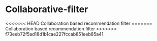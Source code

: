 <h1>Collaborative-filter</h1>
<<<<<<< HEAD
Collaboration based recommendation filter
=======
Collaboration based recommendation filter
>>>>>>> f73eeb72f5ad18d1b1cae227fccab851eeb85a41
